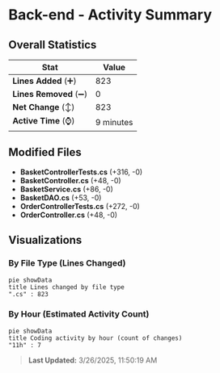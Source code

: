 # Back-end - Activity Summary 

## Overall Statistics

| Stat                   | Value                                                             |
| ---------------------- | ----------------------------------------------------------------- |
| **Lines Added** (➕)   | 823                                          |
| **Lines Removed** (➖) | 0                                        |
| **Net Change** (↕)    | 823                |
| **Active Time** (⌚)   | 9 minutes |


## Modified Files
- **BasketControllerTests.cs** (+316, -0)
- **BasketController.cs** (+48, -0)
- **BasketService.cs** (+86, -0)
- **BasketDAO.cs** (+53, -0)
- **OrderControllerTests.cs** (+272, -0)
- **OrderController.cs** (+48, -0)

## Visualizations

### By File Type (Lines Changed)

```mermaid
pie showData
title Lines changed by file type
".cs" : 823
```

### By Hour (Estimated Activity Count)

```mermaid
pie showData
title Coding activity by hour (count of changes)
"11h" : 7
```


> **Last Updated:** 3/26/2025, 11:50:19 AM